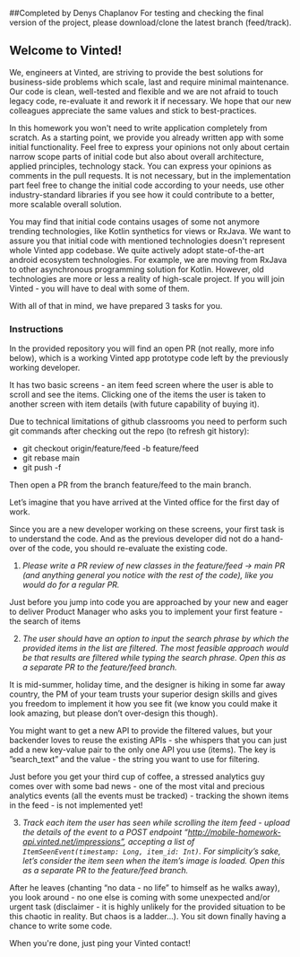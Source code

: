 ##Completed by Denys Chaplanov
For testing and checking the final version of the project, please download/clone the latest branch (feed/track).

## Welcome to Vinted!

We, engineers at Vinted, are striving to provide the best solutions for business-side problems which scale, last and require minimal maintenance. Our code is clean, well-tested and flexible and we are not afraid to touch legacy code, re-evaluate it and rework it if necessary. We hope that our new colleagues appreciate the same values and stick to best-practices.

In this homework you won't need to write application completely from scratch. As a starting point, we provide you already written app with some initial functionality. Feel free to express your opinions not only about certain narrow scope parts of initial code but also about overall architecture, applied principles, technology stack. You can express your opinions as comments in the pull requests. It is not necessary, but in the implementation part feel free to change the initial code according to your needs, use other industry-standard libraries if you see how it could contribute to a better, more scalable overall solution.

You may find that initial code contains usages of some not anymore trending technologies, like Kotlin synthetics for views or RxJava. We want to assure you that initial code with mentioned technologies doesn't represent whole Vinted app codebase. We quite actively adopt state-of-the-art android ecosystem technologies. For example, we are moving from RxJava to other asynchronous programming solution for Kotlin. However, old technologies are more or less a reality of high-scale project. If you will join Vinted - you will have to deal with some of them.

With all of that in mind, we have prepared 3 tasks for you.

### Instructions

In the provided repository you will find an open PR (not really, more info below), which is a working Vinted app prototype code left by the previously working developer.

It has two basic screens - an item feed screen where the user is able to scroll and see the items. Clicking one of the items the user is taken to another screen with item details (with future capability of buying it).

Due to technical limitations of github classrooms you need to perform such git commands after checking out the repo (to refresh git history):
* git checkout origin/feature/feed -b feature/feed
* git rebase main
* git push -f

Then open a PR from the branch feature/feed to the main branch.

Let’s imagine that you have arrived at the Vinted office for the first day of work.

Since you are a new developer working on these screens, your first task is to understand the code. And as the previous developer did not do a hand-over of the code, you should re-evaluate the existing code.

1. *Please write a PR review of new classes in the feature/feed -> main PR (and anything general you notice with the rest of the code), like you would do for a regular PR.*

Just before you jump into code you are approached by your new and eager to deliver Product Manager who asks you to implement your first feature - the search of items

2. *The user should have an option to input the search phrase by which the provided items in the list are filtered. The most feasible approach would be that results are filtered while typing the search phrase. Open this as a separate PR to the feature/feed branch.*

It is mid-summer, holiday time, and the designer is hiking in some far away country, the PM of your team trusts your superior design skills and gives you freedom to implement it how you see fit (we know you could make it look amazing, but please don’t over-design this though).

You might want to get a new API to provide the filtered values, but your backender loves to reuse the existing APIs - she whispers that you can just add a new key-value pair to the only one API you use (items). The key is ”search_text” and the value - the string you want to use for filtering.
 
Just before you get your third cup of coffee, a stressed analytics guy comes over with some bad news - one of the most vital and precious analytics events (all the events must be tracked) - tracking the shown items in the feed - is not implemented yet!

3. *Track each item the user has seen while scrolling the item feed - upload the details of the event to a POST endpoint “http://mobile-homework-api.vinted.net/impressions”, accepting a list of `ItemSeenEvent(timestamp: Long, item_id: Int)`. For simplicity’s sake, let’s consider the item seen when the item’s image is loaded. Open this as a separate PR to the feature/feed branch.*

After he leaves (chanting “no data - no life” to himself as he walks away), you look around - no one else is coming with some unexpected and/or urgent task (disclaimer - it is highly unlikely for the provided situation to be this chaotic in reality. But chaos is a ladder...). You sit down finally having a chance to write some code.

When you're done, just ping your Vinted contact!
